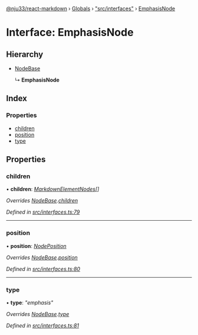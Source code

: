 [@nju33/react-markdown](../README.md) › [Globals](../globals.md) › ["src/interfaces"](../modules/_src_interfaces_.md) › [EmphasisNode](_src_interfaces_.emphasisnode.md)

# Interface: EmphasisNode

## Hierarchy

* [NodeBase](_src_interfaces_.nodebase.md)

  ↳ **EmphasisNode**

## Index

### Properties

* [children](_src_interfaces_.emphasisnode.md#children)
* [position](_src_interfaces_.emphasisnode.md#position)
* [type](_src_interfaces_.emphasisnode.md#type)

## Properties

###  children

• **children**: *[MarkdownElementNodes](../modules/_src_interfaces_.md#markdownelementnodes)[]*

*Overrides [NodeBase](_src_interfaces_.nodebase.md).[children](_src_interfaces_.nodebase.md#optional-children)*

*Defined in [src/interfaces.ts:79](https://github.com/nju33/react-markdown/blob/b4ce032/src/interfaces.ts#L79)*

___

###  position

• **position**: *[NodePosition](_src_interfaces_.nodeposition.md)*

*Overrides [NodeBase](_src_interfaces_.nodebase.md).[position](_src_interfaces_.nodebase.md#position)*

*Defined in [src/interfaces.ts:80](https://github.com/nju33/react-markdown/blob/b4ce032/src/interfaces.ts#L80)*

___

###  type

• **type**: *"emphasis"*

*Overrides [NodeBase](_src_interfaces_.nodebase.md).[type](_src_interfaces_.nodebase.md#type)*

*Defined in [src/interfaces.ts:81](https://github.com/nju33/react-markdown/blob/b4ce032/src/interfaces.ts#L81)*
